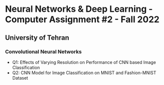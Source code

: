 # Neural Networks & Deep Learning - Computer Assignment #2 - Fall 2022
## University of Tehran
### Convolutional Neural Networks

* Q1: Effects of Varying Resolution on Performance of CNN based Image Classification
* Q2: CNN Model for Image Classification on MNIST and Fashion-MNIST Dataset
